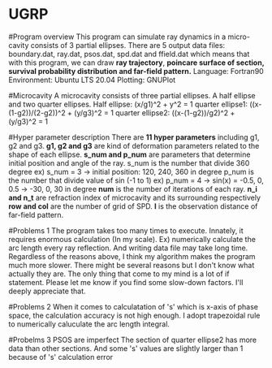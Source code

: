 # UGRP

#Program overview
This program can simulate ray dynamics in a micro-cavity consists of 3 partial ellipses.
There are 5 output data files: boundary.dat, ray.dat, psos.dat, spd.dat and ffield.dat which means that with this program, we can draw **ray trajectory**, **poincare surface of section, survival probability distribution and far-field pattern.**
Language: Fortran90
Environment: Ubuntu LTS 20.04
Plotting: GNUPlot

#Microcavity
A microcavity consists of three partial ellipses.
A half ellipse and two quarter ellipses. 
Half ellipse: (x/g1)^2 + y^2 = 1
quarter ellipse1: ((x-(1-g2))/(2-g2))^2 + (y/g3)^2 = 1
quarter ellipse2: ((x-(1-g2))/g2)^2 + (y/g3)^2 = 1

#Hyper parameter description
There are **11 hyper parameters** including g1, g2 and g3.
**g1, g2 and g3** are kind of deformation parameters related to the shape of each ellipse.
**s_num and p_num** are parameters that determine initial position and angle of the ray. 
s_num is the number that divide 360 degree ex) s_num = 3 -> initial position: 120, 240, 360 in degree
p_num is the number that divide value of sin (-1 to 1) ex) p_num = 4 -> sin(x) = -0.5, 0, 0.5 -> -30, 0, 30 in degree 
**num** is the number of iterations of each ray.
**n_i and n_t** are refraction index of microcavity and its surrounding respectively
**row and col** are the number of grid of SPD.
**l** is the observation distance of far-field pattern.

#Problems 1
The program takes too many times to execute. 
Innately, it requires enormous calculation (In my scale). Ex) numerically calculate the arc length every ray reflection.
And writing data file may take long time.
Regardless of the reasons above, I think my algorithm makes the program much more slower. 
There might be several reasons but I don't know what actually they are.
The only thing that come to my mind is a lot of if statement.
Please let me know if you find some slow-down factors. I'll deeply appreciate that.

#Problems 2
When it comes to calculatation of 's' which is x-axis of phase space, the calculation accuracy is not high enough.
I adopt trapezoidal rule to numerically caluculate the arc length integral.

#Probelms 3
PSOS are imperfect
The section of quarter ellipse2 has more data than other sections. And some 's' values are slightly larger than 1 because of 's' calculation error 


